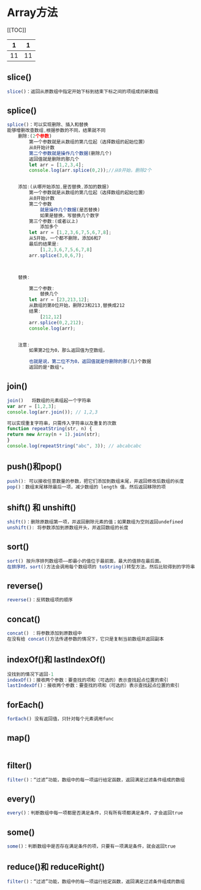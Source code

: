 # Array方法 

[[TOC]]

|1|1|
|--|--|
|11|11|

## slice()
```js
slice()：返回从原数组中指定开始下标到结束下标之间的项组成的新数组
```

## splice()
```js
splice()：可以实现删除、插入和替换
能够增删改查数组,根据参数的不同，结果就不同
    删除:(2个参数)    
        第一个参数就是从数组的第几位起（选择数组的起始位置）
        从0开始计数  
        第二个参数就是操作几个数据(删除几个)
        返回值就是删除的那几个
        let arr = [1,2,3,4];
        console.log(arr.splice(0,2));//从0开始，删除2个


    添加:(从哪开始添加,是否替换,添加的数据)
        第一个参数就是从数组的第几位起（选择数组的起始位置）
        从0开始计数
        第二个参数
            就是操作几个数据(是否替换)
            如果是替换，写替换几个数字
        第三个参数:(或者以上)
            添加多个
        let arr = [1,2,3,6,7,5,6,7,8];
        从5开始，一个都不删除，添加6和7
        最后的结果是:
            [1,2,3,6,7,5,6,7,8]
        arr.splice(3,0,6,7);



    替换:

        第二个参数:
            替换几个
        let arr = [23,213,12];
        从数组的第0位开始，删除23和213,替换成212
        结果:
            [212,12]
        arr.splice(0,2,212);
        console.log(arr);


    注意:
        如果第2位为0，那么返回值为空数组，

        也就是说，第二位不为0，返回值就是你删除的那(几)个数据
        返回的是*数组*。
```

## join()
```js
join()   将数组的元素组起一个字符串
var arr = [1,2,3];
console.log(arr.join()); // 1,2,3

可以实现重复字符串，只需传入字符串以及重复的次数
function repeatString(str, n) {
return new Array(n + 1).join(str);
}
console.log(repeatString("abc", 3)); // abcabcabc
```

## push()和pop()
```js
push(): 可以接收任意数量的参数，把它们添加到数组末尾，并返回修改后数组的长度
pop()：数组末尾移除最后一项，减少数组的 length 值，然后返回移除的项
```

## shift() 和 unshift()
```js
shift()：删除原数组第一项，并返回删除元素的值；如果数组为空则返回undefined 
unshift(): 将参数添加到原数组开头，并返回数组的长度 
```

## sort()
```js
sort() 按升序排列数组项——即最小的值位于最前面，最大的值排在最后面。
在排序时，sort()方法会调用每个数组项的 toString()转型方法，然后比较得到的字符串
```

## reverse()  
```js
reverse()：反转数组项的顺序
```

## concat()
```js
concat() ：将参数添加到原数组中
在没有给 concat()方法传递参数的情况下，它只是复制当前数组并返回副本
```



## indexOf()和 lastIndexOf()
```js
没找到的情况下返回-1
indexOf()：接收两个参数：要查找的项和（可选的）表示查找起点位置的索引
lastIndexOf()：接收两个参数：要查找的项和（可选的）表示查找起点位置的索引
```

## forEach()
```js
forEach() 没有返回值，只针对每个元素调用func
```

## map()
```js

```

## filter()
```js
filter()：“过滤”功能，数组中的每一项运行给定函数，返回满足过滤条件组成的数组

```

## every()
```js
every()：判断数组中每一项都是否满足条件，只有所有项都满足条件，才会返回true

```

## some()
```js
some()：判断数组中是否存在满足条件的项，只要有一项满足条件，就会返回true
```

## reduce()和 reduceRight()
```js
filter()：“过滤”功能，数组中的每一项运行给定函数，返回满足过滤条件组成的数组

```



